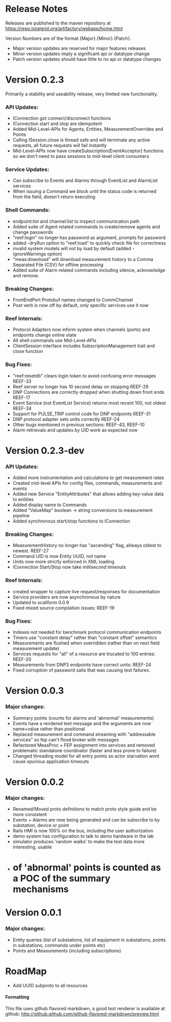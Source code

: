 Release Notes
==============

Releases are published to the maven repository at https://repo.totalgrid.org/artifactory/webapp/home.html

Version Numbers are of the format {Major}.{Minor}.{Patch}.

* Major version updates are reserved for major features releases
* Minor version updates imply a significant api or datatype change
* Patch version updates should have little to no api or datatype changes

Version 0.2.3
==============

Primarily a stability and useability release, very limited new functionality.

### API Updates:

* IConnection got connect/disconnect functions
* IConnection start and stop are idempotent
* Added Mid-Level-APIs for Agents, Entities, MeasurementOverrides and Points
* Calling ISession.close is thread safe and will terminate any active requests, all future requests will fail instantly
* Mid-Level-APIs now have createSubscription(EventAcceptor<T>) functions so we don't need to pass sessions to mid-level client consumers

### Service Updates:

* Can subscribe to Events and Alarms through EventList and AlarmList services
* When issuing a Command we block until the status code is returned from the field, doesn't return executing

### Shell Commands:

* endpoint:list and channel:list to inspect communication path
* Added suite of Agent related commands to create/remove agents and change passwords
* "reef:login" no longer has password as argument, prompts for password
* added -dryRun option to "reef:load" to quickly check file for correctness
* invalid system models will not by load by default (added -ignoreWarnings option)
* "meas:download" will download measurement history to a Comma Separated File (CSV) for offline processing
* Added suite of Alarm related commands including silence, acknowledge and remove.

### Breaking Changes:

* FrontEndPort Protobuf names changed to CommChannel
* Post verb is now off by default, only specific services use it now

### Reef Internals:

* Protocol Adapters now inform system when channels (ports) and endpoints change online state
* All shell commands use Mid-Level-APIs
* ClientSession interface includes SubscriptionManagement trait and close function

### Bug Fixes:

* "reef:resetdb" clears login token to avoid confusing error messages REEF-33
* Reef server no longer has 10 second delay on stopping REEF-29
* DNP Connections are correctly dropped when shutting down front ends REEF-17
* Event Service (not EventList Service) returns most recent 100, not oldest REEF-34
* Support for PULSE_TRIP control code for DNP endpoints REEF-31
* DNP protocol adapter sets units correctly REEF-24
* Other bugs mentioned in previous sections: REEF-43, REEF-10
* Alarm retrievals and updates by UID work as expected now


Version 0.2.3-dev
==============
### API Updates:

* Added more instrumentation and calculations to get measurement rates
* Created mid-level APIs for config files, commands, measurements and events
* Added new Service "EntityAttributes" that allows adding key-value data to entities
* Added display name to Commands
* Added "ValueMap" boolean -> string conversions to measurement pipeline
* Added synchronous start/stop functions to IConnection

### Breaking Changes:

* MeasurementHistory no longer has "ascending" flag, allways oldest to newest. REEF-27
* Command UID is now Entity UUID, not name
* Units now more strictly enforced in XML loading
* IConnection Start/Stop now take millisecond timeouts

### Reef Internals:

* created wrapper to capture live request/responses for documentation
* Service providers are now asynchronous by nature
* Updated to scaliform 0.0.9
* Fixed mixed source compilation issues: REEF-19

### Bug Fixes:

* Indexes not needed for benchmark protocol communication endpoints
* Timers use "constant delay" rather than "constant offset" semantics
* Measurements are flushed when overridden (rather than on next field measurement update)
* Services requests for "all" of a resource are trucated to 100 entries: REEF-20
* Measurements from DNP3 endpoints have correct units: REEF-24
* Fixed corruption of password salts that was causing test failures.


Version 0.0.3
=============
### Major changes:
* Summary points (counts for alarms and 'abnormal' measurements)
* Events have a rendered text message and the arguments are now name+value rather than positional
* Replaced measurement and command streaming with "addressable services" so fep can't flood broker with messages
* Refactored MeasProc + FEP assignment into services and removed problematic standalone coordinator (faster and less prone to failure)
* Changed threading model for all entry points so actor starvation wont cause spurious application timeouts


Version 0.0.2
=============
### Major changes:
* Renamed/Moved proto definitions to match proto style guide and be more consistent
* Events + Alarms are now being generated and can be subscribe to by substation, device or point
* Rails HMI is now 100% on the bus, including the user authorization
* demo system has configuration to talk to demo hardware in the lab
* simulator produces 'random walks' to make the test data more interesting, usable
* # of 'abnormal' points is counted as a POC of the summary mechanisms


Version 0.0.1
=============
### Major changes:
* Entity queries (list of substations, list of equipment in substations, points in substations, commands under points etc)
* Points and Measurements (including subscriptions)


RoadMap
=============

* Add UUID subproto to all resources

#### Formatting

This file uses github flavored markdown, a good test renderer is available at github:
http://github.github.com/github-flavored-markdown/preview.html